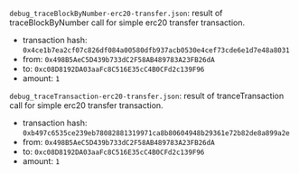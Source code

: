 `debug_traceBlockByNumber-erc20-transfer.json`: result of traceBlockByNumber call for simple erc20 transfer transaction.

- transaction hash: `0x4ce1b7ea2cf07c826df084a00580dfb937acb0530e4cef73cde6e1d7e48a8031`
- from: `0x498B5AeC5D439b733dC2F58AB489783A23FB26dA`
- to: `0xc08D8192DA03aaFc8C516E35cC4B0CFd2c139F96`
- amount: `1`



`debug_traceTransaction-erc20-transfer.json`: result of tranceTransaction call for simple erc20 transfer transaction.

- transaction hash: `0xb497c6535ce239eb78082881319971ca8b80604948b29361e72b82de8a899a2e`
- from: `0x498B5AeC5D439b733dC2F58AB489783A23FB26dA`
- to: `0xc08D8192DA03aaFc8C516E35cC4B0CFd2c139F96`
- amount: `1`